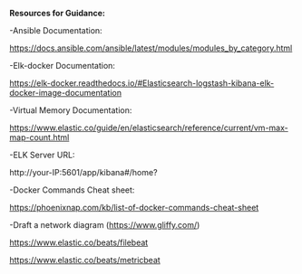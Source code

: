 **Resources for Guidance:**

   -Ansible Documentation:

   https://docs.ansible.com/ansible/latest/modules/modules_by_category.html

     
   -Elk-docker Documentation: 

   https://elk-docker.readthedocs.io/#Elasticsearch-logstash-kibana-elk-docker-image-documentation

      
   -Virtual Memory Documentation: 

   https://www.elastic.co/guide/en/elasticsearch/reference/current/vm-max-map-count.html

      
   -ELK Server URL: 

   http://your-IP:5601/app/kibana#/home?

      
   -Docker Commands Cheat sheet: 

   https://phoenixnap.com/kb/list-of-docker-commands-cheat-sheet

   -Draft a network diagram (https://www.gliffy.com/)

   https://www.elastic.co/beats/filebeat 
   
   https://www.elastic.co/beats/metricbeat

